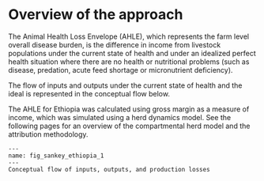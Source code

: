 # Overview of the approach

The Animal Health Loss Envelope (AHLE), which represents the farm level overall disease burden, is the difference in income from livestock populations under the current state of health and under an idealized perfect health situation where there are no health or nutritional problems (such as disease, predation, acute feed shortage or micronutrient deficiency). 

The flow of inputs and outputs under the current state of health and the ideal is represented in the conceptual flow below.

The AHLE for Ethiopia was calculated using gross margin as a measure of income, which was simulated using a herd dynamics model. See the following pages for an overview of the compartmental herd model and the attribution methodology.

```{figure} ../Images/ECS_Sanky_diagram_from_Gemma.png
---
name: fig_sankey_ethiopia_1
---
Conceptual flow of inputs, outputs, and production losses
```
